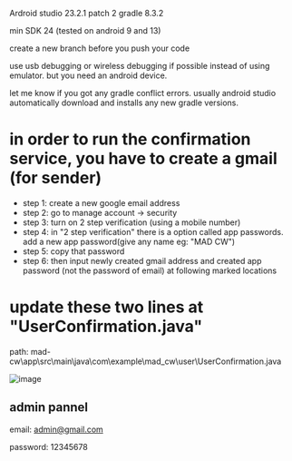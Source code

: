 Ardroid studio 23.2.1 patch 2
gradle 8.3.2

min SDK 24 (tested on android 9 and 13)

create a new branch before you push your code

use usb debugging or wireless debugging if possible instead of using emulator. but you need an android device.

let me know if you got any gradle conflict errors. usually android studio automatically download and installs any new gradle versions.


# in order to run the confirmation service, you have to create a gmail (for sender)
*  step 1: create a new google email address
*  step 2: go to manage account → security
*  step 3: turn on 2 step verification (using a mobile number)
*  step 4: in "2 step verification" there is a option called app passwords. add a new app password(give any name eg: "MAD CW")
*  step 5: copy that password
*  step 6: then input newly created gmail address and created app password (not the password of email) at following marked locations

# update these two lines at "UserConfirmation.java"
path: mad-cw\app\src\main\java\com\example\mad_cw\user\UserConfirmation.java

![image](https://github.com/Anuradha2k21/mad-cw/assets/61109105/15e25842-0dd1-4c26-a09b-62569a985b1b)

## admin pannel
email: admin@gmail.com

password: 12345678
